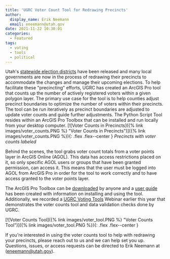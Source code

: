 ```yaml
---
title: 'UGRC Voter Count Tool for Redrawing Precincts'
author:
  display_name: Erik Neemann
  email: eneemann@utah.gov
date: 2021-11-22 10:30:01
categories:
  - Featured
tags:
  - voting
  - tools
  - political
---
```


Utah's [statewide election districts](https://opendata.gis.utah.gov/search?q=election) have been released and many local governments are now in the process of redrawing their precincts to accommodate the changes and manage their upcoming elections.  To help facilitate these "precincting" efforts, UGRC has created an ArcGIS Pro tool that counts up the number of actively registered voters within a given polygon layer.  The primary use case for the tool is to help counties adjust precinct boundaries to optimize the number of voters within their precincts.  The tool can be run iteratively as precinct boundaries are adjusted to update voter counts and guide further adjustments.  The Python Script Tool resides within an ArcGIS Pro Toolbox that can be installed and run locally from your desktop computer.
[![Voter Counts in Precincts]({% link images/voter_counts.PNG %} "Voter Counts in Precincts")]({% link images/voter_counts.PNG %}){: .flex .flex--center }
_Precincts with voter counts labeled_

Behind the scenes, the tool grabs voter count totals from a voter points layer in ArcGIS Online (AGOL).  This data has access restrictions placed on it, so only specific AGOL users or groups that have been granted permission, can access it.  This means that the user must be logged into AGOL from ArcGIS Pro in order for the tool to work correctly and to have access granted to the voter points layer.

The ArcGIS Pro Toolbox can be [downloaded](https://drive.google.com/file/d/1i9OZdYVBkDs-EeFu9JItVTk8rNCs1K0M/view?usp=sharing) by anyone and a [user guide](https://docs.google.com/document/d/1BG-FPROoZkfsoAScDLLSvHGMLuFucdlzaJRILp33rSk) has been created with information on installing and using the tool.  Additionally, we recorded a [UGRC Voting Tools](https://drive.google.com/file/d/1i6ZIwuJjlA0MXdaIxbQcsvUO8nTrkFqe/view) Webinar earlier this year that demonstrates the voter counts tool and data validation checks done by UGRC.

[![Voter Counts Tool]({% link images/voter_tool.PNG %} "Voter Counts Tool")]({% link images/voter_tool.PNG %}){: .flex .flex--center }

If you're interested in using the voter counts tool to help with redrawing your precincts, please reach out to us and we can help set you up.  Questions, issues, or access requests can be directed to Erik Neemann at ([eneemann@utah.gov](mailto:eneemann@utah.gov)).

